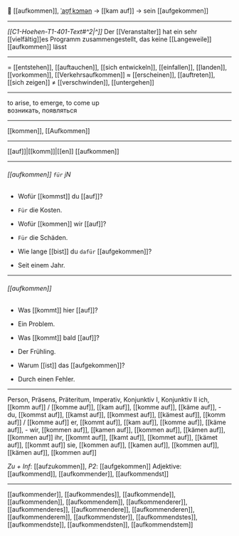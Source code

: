 🌱 [[aufkommen]], [ˈaʊ̯fˌkɔmən](https://youglish.com/pronounce/aufkommen/german) → [[kam auf]] → sein [[aufgekommen]]

---
*[[C1-Hoehen-T1-401-Text#^2|^]]* Der [[Veranstalter]] hat ein sehr [[vielfältig]]es Programm zusammengestellt, das keine [[Langeweile]] [[aufkommen]] lässt

---
= [[entstehen]], [[auftauchen]], [[sich entwickeln]], [[einfallen]], [[landen]], [[vorkommen]], [[Verkehrsaufkommen]]
≈ [[erscheinen]], [[auftreten]], [[sich zeigen]]
≠ [[verschwinden]], [[untergehen]]

---
to arise, to emerge, to come up  
возникать, появляться

---
[[kommen]], [[Aufkommen]]

---
[[auf]]|[[komm]]|[[en]]
[[aufkommen]]


---
###### [[aufkommen]] `für` jN
- Wofür [[kommst]] du [[auf]]?
- `Für` die Kosten.

- Wofür [[kommen]] wir [[auf]]?
- `Für` die Schäden.

- Wie lange [[bist]] du `dafür` [[aufgekommen]]?
- Seit einem Jahr.

---
###### [[aufkommen]]
- Was [[kommt]] hier [[auf]]?
- Ein Problem.

- Was [[kommt]] bald [[auf]]?
- Der Frühling.

- Warum [[ist]] das [[aufgekommen]]?
- Durch einen Fehler.

---
Person, Präsens, Präteritum, Imperativ, Konjunktiv I, Konjunktiv II
ich, [[komm auf]] / [[komme auf]], [[kam auf]], [[komme auf]], [[käme auf]], -
du, [[kommst auf]], [[kamst auf]], [[kommest auf]], [[kämest auf]], [[komm auf]] / [[komme auf]]
er, [[kommt auf]], [[kam auf]], [[komme auf]], [[käme auf]], -
wir, [[kommen auf]], [[kamen auf]], [[kommen auf]], [[kämen auf]], [[kommen auf]]
ihr, [[kommt auf]], [[kamt auf]], [[kommet auf]], [[kämet auf]], [[kommt auf]]
sie, [[kommen auf]], [[kamen auf]], [[kommen auf]], [[kämen auf]], [[kommen auf]]

*Zu + Inf*: [[aufzukommen]], *P2*: [[aufgekommen]]
Adjektive: [[aufkommend]], [[aufkommender]], [[aufkommendst]]

---
[[aufkommender]], [[aufkommendes]], [[aufkommende]], [[aufkommenden]], [[aufkommendem]], [[aufkommenderer]], [[aufkommenderes]], [[aufkommendere]], [[aufkommenderen]], [[aufkommenderem]], [[aufkommendster]], [[aufkommendstes]], [[aufkommendste]], [[aufkommendsten]], [[aufkommendstem]]